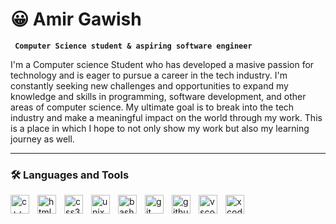 #  😀 Amir Gawish

**` Computer Science student & aspiring software engineer`**

I'm a Computer science Student who has developed a masive passion for technology and is eager to pursue a career in the tech industry. I'm constantly seeking new challenges and opportunities to expand my knowledge and skills in programming, software development, and other areas of computer science. My ultimate goal is to break into the tech industry and make a meaningful impact on the world through my work. This is a place in which I hope to not only show my work but also my learning journey as well.

---

### 🛠️ Languages and Tools
<img align="left" alt="c++" width="30px" style=padding-right:10px src="https://cdn.jsdelivr.net/gh/devicons/devicon/icons/cplusplus/cplusplus-plain.svg"/>
<img align="left" alt="html5" width="30px" style=padding-right:10px src="https://cdn.jsdelivr.net/gh/devicons/devicon/icons/html5/html5-original.svg"/>
<img  align="left" alt="css3" width="30px" style=padding-right:10px src="https://cdn.jsdelivr.net/gh/devicons/devicon/icons/css3/css3-original.svg"/>
<img align="left" alt="unix" width="30px" style=padding-right:10px src="https://cdn.jsdelivr.net/gh/devicons/devicon/icons/unix/unix-original.svg"/>
<img align="left" alt="bash" width="30px" style=padding-right:10px src="https://cdn.jsdelivr.net/gh/devicons/devicon/icons/bash/bash-original.svg"/>
<img align="left" alt="git" width="30px" style=padding-right:10px        src="https://cdn.jsdelivr.net/gh/devicons/devicon/icons/git/git-original.svg"/>
<img align="left" alt="github" width="30px" style=padding-right:10px     src="https://cdn.jsdelivr.net/gh/devicons/devicon/icons/github/github-original.svg"/>
<img align="left" alt="vscode" width="30px" style=padding-right:10px src="https://cdn.jsdelivr.net/gh/devicons/devicon/icons/vscode/vscode-original.svg"/>
<img align="left" alt="xcode" width="30px" style=padding-right:10px src="https://cdn.jsdelivr.net/gh/devicons/devicon/icons/xcode/xcode-original.svg"/>
<br/>

#

<!---
anazol755/anazol755 is a ✨ special ✨ repository because its `README.md` (this file) appears on your GitHub profile.
You can click the Preview link to take a look at your changes.
--->
